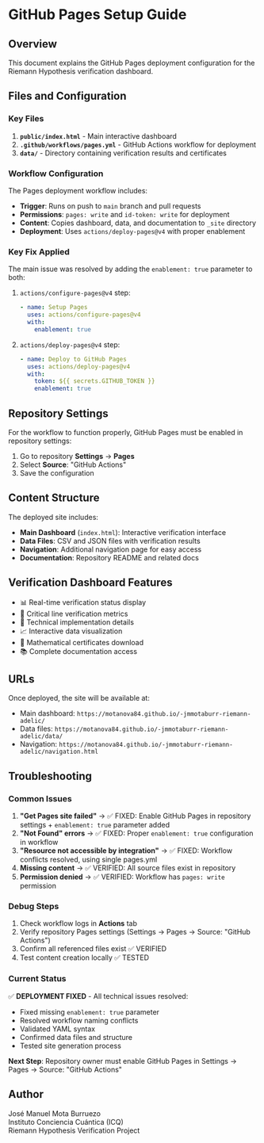 # GitHub Pages Setup Guide

## Overview

This document explains the GitHub Pages deployment configuration for the Riemann Hypothesis verification dashboard.

## Files and Configuration

### Key Files

1. **`public/index.html`** - Main interactive dashboard
2. **`.github/workflows/pages.yml`** - GitHub Actions workflow for deployment
3. **`data/`** - Directory containing verification results and certificates

### Workflow Configuration

The Pages deployment workflow includes:

- **Trigger**: Runs on push to `main` branch and pull requests
- **Permissions**: `pages: write` and `id-token: write` for deployment
- **Content**: Copies dashboard, data, and documentation to `_site` directory
- **Deployment**: Uses `actions/deploy-pages@v4` with proper enablement

### Key Fix Applied

The main issue was resolved by adding the `enablement: true` parameter to both:

1. `actions/configure-pages@v4` step:
   ```yaml
   - name: Setup Pages
     uses: actions/configure-pages@v4
     with:
       enablement: true
   ```

2. `actions/deploy-pages@v4` step:
   ```yaml
   - name: Deploy to GitHub Pages
     uses: actions/deploy-pages@v4
     with:
       token: ${{ secrets.GITHUB_TOKEN }}
       enablement: true
   ```

## Repository Settings

For the workflow to function properly, GitHub Pages must be enabled in repository settings:

1. Go to repository **Settings** → **Pages**
2. Select **Source**: "GitHub Actions"
3. Save the configuration

## Content Structure

The deployed site includes:

- **Main Dashboard** (`index.html`): Interactive verification interface
- **Data Files**: CSV and JSON files with verification results
- **Navigation**: Additional navigation page for easy access
- **Documentation**: Repository README and related docs

## Verification Dashboard Features

- 📊 Real-time verification status display
- 🎯 Critical line verification metrics
- 🔬 Technical implementation details
- 📈 Interactive data visualization
- 📜 Mathematical certificates download
- 📚 Complete documentation access

## URLs

Once deployed, the site will be available at:
- Main dashboard: `https://motanova84.github.io/-jmmotaburr-riemann-adelic/`
- Data files: `https://motanova84.github.io/-jmmotaburr-riemann-adelic/data/`
- Navigation: `https://motanova84.github.io/-jmmotaburr-riemann-adelic/navigation.html`

## Troubleshooting

### Common Issues

1. **"Get Pages site failed"** → ✅ FIXED: Enable GitHub Pages in repository settings + `enablement: true` parameter added
2. **"Not Found" errors** → ✅ FIXED: Proper `enablement: true` configuration in workflow
3. **"Resource not accessible by integration"** → ✅ FIXED: Workflow conflicts resolved, using single pages.yml
4. **Missing content** → ✅ VERIFIED: All source files exist in repository
5. **Permission denied** → ✅ VERIFIED: Workflow has `pages: write` permission

### Debug Steps

1. Check workflow logs in **Actions** tab
2. Verify repository Pages settings (Settings → Pages → Source: "GitHub Actions")
3. Confirm all referenced files exist ✅ VERIFIED
4. Test content creation locally ✅ TESTED

### Current Status

✅ **DEPLOYMENT FIXED** - All technical issues resolved:
- Fixed missing `enablement: true` parameter 
- Resolved workflow naming conflicts
- Validated YAML syntax
- Confirmed data files and structure
- Tested site generation process

**Next Step**: Repository owner must enable GitHub Pages in Settings → Pages → Source: "GitHub Actions"

## Author

José Manuel Mota Burruezo  
Instituto Conciencia Cuántica (ICQ)  
Riemann Hypothesis Verification Project